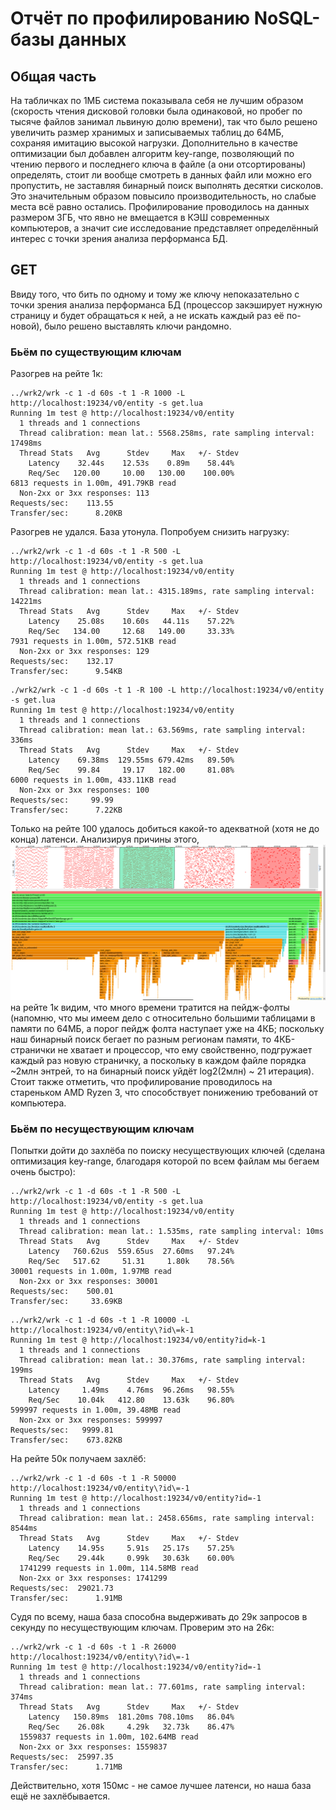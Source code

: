 # Отчёт по профилированию NoSQL-базы данных

## Общая часть
На табличках по 1МБ система показывала себя не лучшим образом
(скорость чтения дисковой головки была одинаковой, но пробег по тысяче файлов занимал львиную долю времени),
так что было решено увеличить размер хранимых и записываемых таблиц до 64МБ, сохраняя
имитацию высокой нагрузки. Дополнительно в качестве оптимизации был добавлен алгоритм key-range,
позволяющий по чтению первого и последнего ключа в файле (а они отсортированы) определять,
стоит ли вообще смотреть в данных файл или можно его пропустить, не заставляя бинарный поиск
выполнять десятки сисколов. Это значительным образом повысило производительность, но слабые места
всё равно остались. Профилирование проводилось на данных размером 3ГБ, что явно
не вмещается в КЭШ современных компьютеров, а значит сие исследование представляет определённый
интерес с точки зрения анализа перформанса БД.

## GET
Ввиду того, что бить по одному и тому же ключу непоказательно с точки зрения анализа
перформанса БД (процессор закэширует нужную страницу и будет обращаться к ней, а не искать
каждый раз её по-новой), было решено выставлять ключи рандомно.

### Бьём по существующим ключам
Разогрев на рейте 1к:
```
../wrk2/wrk -c 1 -d 60s -t 1 -R 1000 -L http://localhost:19234/v0/entity -s get.lua
Running 1m test @ http://localhost:19234/v0/entity
  1 threads and 1 connections
  Thread calibration: mean lat.: 5568.258ms, rate sampling interval: 17498ms
  Thread Stats   Avg      Stdev     Max   +/- Stdev
    Latency    32.44s    12.53s    0.89m    58.44%
    Req/Sec   120.00     10.00   130.00    100.00%
6813 requests in 1.00m, 491.79KB read
  Non-2xx or 3xx responses: 113
Requests/sec:    113.55
Transfer/sec:      8.20KB
```

Разогрев не удался. База утонула. Попробуем снизить нагрузку:
```
../wrk2/wrk -c 1 -d 60s -t 1 -R 500 -L http://localhost:19234/v0/entity -s get.lua
Running 1m test @ http://localhost:19234/v0/entity
  1 threads and 1 connections
  Thread calibration: mean lat.: 4315.189ms, rate sampling interval: 14221ms
  Thread Stats   Avg      Stdev     Max   +/- Stdev
    Latency    25.08s    10.60s   44.11s    57.22%
    Req/Sec   134.00     12.68   149.00     33.33%
7931 requests in 1.00m, 572.51KB read
  Non-2xx or 3xx responses: 129
Requests/sec:    132.17
Transfer/sec:      9.54KB
```
```
./wrk2/wrk -c 1 -d 60s -t 1 -R 100 -L http://localhost:19234/v0/entity -s get.lua
Running 1m test @ http://localhost:19234/v0/entity
  1 threads and 1 connections
  Thread calibration: mean lat.: 63.569ms, rate sampling interval: 336ms
  Thread Stats   Avg      Stdev     Max   +/- Stdev
    Latency    69.38ms  129.55ms 679.42ms   89.50%
    Req/Sec    99.84     19.17   182.00     81.08%
6000 requests in 1.00m, 433.11KB read
  Non-2xx or 3xx responses: 100
Requests/sec:     99.99
Transfer/sec:      7.22KB
```
Только на рейте 100 удалось добиться какой-то адекватной (хотя не до конца) латенси.
Анализируя причины этого, ![](get-cpu-1k.png) на рейте 1к видим, что много времени тратится
на пейдж-фолты (напомню, что мы имеем дело с относительно большими таблицами в памяти по 64МБ,
а порог пейдж фолта наступает уже на 4КБ; поскольку наш бинарный поиск бегает по разным регионам
памяти, то 4КБ-странички не хватает и процессор, что ему свойственно, подгружает каждый раз 
новую страничку, а поскольку в каждом файле порядка ~2млн энтрей, то на бинарный поиск уйдёт
log2(2млн) ~ 21 итерация). Стоит также отметить, что профилирование проводилось на стареньком
AMD Ryzen 3, что способствует понижению требований от компьютера. 


### Бьём по несуществующим ключам
Попытки дойти до захлёба по поиску несуществующих ключей (сделана оптимизация key-range,
благодаря которой по всем файлам мы бегаем очень быстро):
```
../wrk2/wrk -c 1 -d 60s -t 1 -R 500 -L http://localhost:19234/v0/entity -s get.lua      
Running 1m test @ http://localhost:19234/v0/entity
  1 threads and 1 connections
  Thread calibration: mean lat.: 1.535ms, rate sampling interval: 10ms
  Thread Stats   Avg      Stdev     Max   +/- Stdev
    Latency   760.62us  559.65us  27.60ms   97.24%
    Req/Sec   517.62     51.31     1.80k    78.56%
30001 requests in 1.00m, 1.97MB read
  Non-2xx or 3xx responses: 30001
Requests/sec:    500.01
Transfer/sec:     33.69KB
```
```
../wrk2/wrk -c 1 -d 60s -t 1 -R 10000 -L http://localhost:19234/v0/entity\?id\=k-1 
Running 1m test @ http://localhost:19234/v0/entity?id=k-1
  1 threads and 1 connections
  Thread calibration: mean lat.: 30.376ms, rate sampling interval: 199ms
  Thread Stats   Avg      Stdev     Max   +/- Stdev
    Latency     1.49ms    4.76ms  96.26ms   98.55%
    Req/Sec    10.04k   412.80    13.63k    96.80%
599997 requests in 1.00m, 39.48MB read
  Non-2xx or 3xx responses: 599997
Requests/sec:   9999.81
Transfer/sec:    673.82KB
```
На рейте 50к получаем захлёб:
```
../wrk2/wrk -c 1 -d 60s -t 1 -R 50000 http://localhost:19234/v0/entity\?id\=-1  
Running 1m test @ http://localhost:19234/v0/entity?id=-1
  1 threads and 1 connections
  Thread calibration: mean lat.: 2458.656ms, rate sampling interval: 8544ms
  Thread Stats   Avg      Stdev     Max   +/- Stdev
    Latency    14.95s     5.91s   25.17s    57.25%
    Req/Sec    29.44k     0.99k   30.63k    60.00%
  1741299 requests in 1.00m, 114.58MB read
  Non-2xx or 3xx responses: 1741299
Requests/sec:  29021.73
Transfer/sec:      1.91MB

```
Судя по всему, наша база способна выдерживать до 29к запросов в секунду по несуществующим ключам.
Проверим это на 26к:
```
../wrk2/wrk -c 1 -d 60s -t 1 -R 26000 http://localhost:19234/v0/entity\?id\=-1
Running 1m test @ http://localhost:19234/v0/entity?id=-1
  1 threads and 1 connections
  Thread calibration: mean lat.: 77.601ms, rate sampling interval: 374ms
  Thread Stats   Avg      Stdev     Max   +/- Stdev
    Latency   150.89ms  181.20ms 708.10ms   86.04%
    Req/Sec    26.08k     4.29k   32.73k    86.47%
  1559837 requests in 1.00m, 102.64MB read
  Non-2xx or 3xx responses: 1559837
Requests/sec:  25997.35
Transfer/sec:      1.71MB
```
Действительно, хотя 150мс - не самое лучшее латенси, но наша база ещё не захлёбывается.
